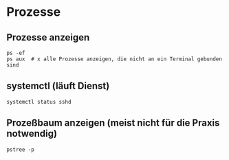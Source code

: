 # Prozesse 

## Prozesse anzeigen 

```
ps -ef 
ps aux  # x alle Prozesse anzeigen, die nicht an ein Terminal gebunden sind 
```

## systemctl (läuft Dienst) 

```
systemctl status sshd 

```

## Prozeßbaum anzeigen (meist nicht für die Praxis notwendig) 

```
pstree -p 
```
